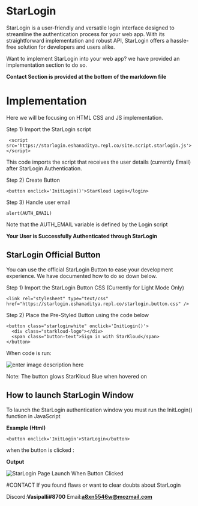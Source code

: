 # StarLogin
StarLogin is a user-friendly and versatile login interface designed to streamline the authentication process for your web app. With its straightforward implementation and robust API, StarLogin offers a hassle-free solution for developers and users alike.

Want to implement StarLogin into your web app? we have provided an implementation section to do so.

**Contact Section is provided at the bottom of the markdown file**

# Implementation

Here we will be focusing on HTML CSS and JS implementation.

Step 1)
Import the StarLogin script

     <script src='https://starlogin.eshanaditya.repl.co/site.script.starlogin.js'></script>
This code imports the script that receives the user details (currently Email) after StarLogin Authentication.

Step 2)
Create Button

    <button onclick='InitLogin()'>StarKloud Login</login>

 Step 3)
 Handle user email
 

    alert(AUTH_EMAIL) 
Note that the AUTH_EMAIL variable is defined by the Login script

**Your User is Successfully Authenticated through StarLogin**

## StarLogin Official Button

You can use the official StarLogin Button to ease your development experience. We have documented how to do so down below.

Step 1)
Import the StarLogin Button CSS (Currently for Light Mode Only)

    <link rel="stylesheet" type="text/css" href="https://starlogin.eshanaditya.repl.co/starlogin.button.css" />

Step 2)
Place the Pre-Styled Button using the code below

    
    <button class="starloginwhite" onclick='InitLogin()'>
      <div class="starkloud-logo"></div>
      <span class="button-text">Sign in with StarKloud</span>  
    </button>
When code is run:

![enter image description here](https://starlogin.eshanaditya.repl.co/Brand_Resource/button.light.png)

Note:  The button glows StarKloud Blue when hovered on

## How to launch StarLogin Window

To launch the StarLogin authentication window you must run the InitLogin() function in JavaScript

**Example (Html)**

    <button onclick='InitLogin'>StarLogin</button>

when the button is clicked :

**Output**

![StarLogin Page Launch When Button Clicked](https://starlogin.eshanaditya.repl.co/Brand_Resource/login.png)

#CONTACT
If you found flaws or want to clear doubts about StarLogin

Discord:**Vasipalli#8700**
Email:**a8xn5546w@mozmail.com**
